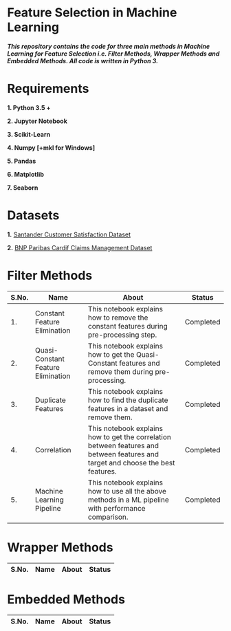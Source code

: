 # Feature Selection in Machine Learning

***This repository contains the code for three main methods in Machine Learning for Feature Selection i.e. Filter Methods, Wrapper Methods and Embedded Methods. All code is written in Python 3.***

# Requirements

**1. Python 3.5 +**

**2. Jupyter Notebook**

**3. Scikit-Learn**

**4. Numpy [+mkl for Windows]**

**5. Pandas**

**6. Matplotlib**

**7. Seaborn**

# Datasets

**1.** [Santander Customer Satisfaction Dataset](https://www.kaggle.com/c/santander-customer-satisfaction)

**2.** [BNP Paribas Cardif Claims Management Dataset](https://www.kaggle.com/c/bnp-paribas-cardif-claims-management)

# Filter Methods

| S.No. |       Name        |                           About                                    |    Status    |
| ----- | ----------------- | ------------------------------------------------------------------ | ------------ |
|  1.   | Constant Feature Elimination | This notebook explains how to remove the constant features during pre-processing step. | Completed |
|  2.   | Quasi-Constant Feature Elimination | This notebook explains how to get the Quasi-Constant features and remove them during pre-processing. | Completed |
|  3.   | Duplicate Features | This notebook explains how to find the duplicate features in a dataset and remove them. | Completed |
|  4.   | Correlation       | This notebook explains how to get the correlation between features and between features and target and choose the best features. | Completed |
|  5.   | Machine Learning Pipeline | This notebook explains how to use all the above methods in a ML pipeline with performance comparison. | Completed |


# Wrapper Methods

| S.No. |       Name        |                           About                                    |    Status    |
| ----- | ----------------- | ------------------------------------------------------------------ | ------------ |

# Embedded Methods

| S.No. |       Name        |                           About                                    |    Status    |
| ----- | ----------------- | ------------------------------------------------------------------ | ------------ |
